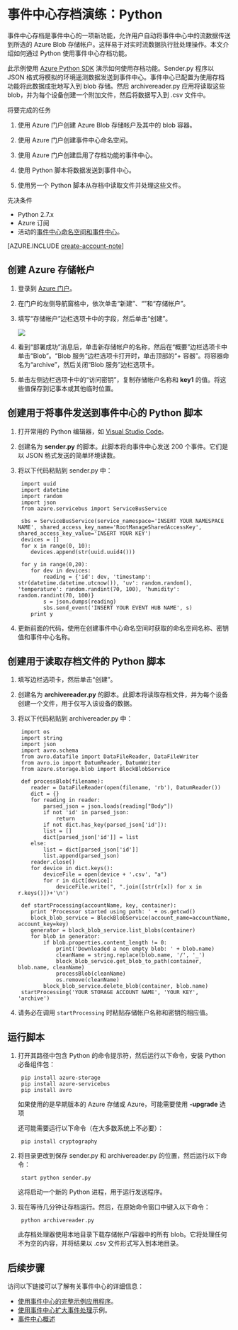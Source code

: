 <properties
    pageTitle="Azure 事件中心存档演练 | Azure"
    description="此示例使用 Azure Python SDK 来演示如何使用事件中心存档功能。"
    services="event-hubs"
    documentationcenter=""
    author="djrosanova"
    manager="timlt"
    editor="" />
<tags
    ms.assetid="bdff820c-5b38-4054-a06a-d1de207f01f6"
    ms.service="event-hubs"
    ms.workload="na"
    ms.tgt_pltfrm="na"
    ms.devlang="na"
    ms.topic="article"
    ms.date="01/12/2017"
    wacn.date="03/24/2017"
    ms.author="darosa;sethm" />

# 事件中心存档演练：Python
事件中心存档是事件中心的一项新功能，允许用户自动将事件中心中的流数据传送到所选的 Azure Blob 存储帐户。这样易于对实时流数据执行批处理操作。本文介绍如何通过 Python 使用事件中心存档功能。
<!--event-hubs-archive-overview only set the partition count on Azure.cn-->
<!--有关事件中心存档的详细信息，请参阅[概述文章](/documentation/articles/event-hubs-archive-overview/)。-->

此示例使用 [Azure Python SDK](/develop/python/) 演示如何使用存档功能。Sender.py 程序以 JSON 格式将模拟的环境遥测数据发送到事件中心。事件中心已配置为使用存档功能将此数据成批地写入到 blob 存储。然后 archivereader.py 应用将读取这些 blob，并为每个设备创建一个附加文件，然后将数据写入到 .csv 文件中。

将要完成的任务

1. 使用 Azure 门户创建 Azure Blob 存储帐户及其中的 blob 容器。

2. 使用 Azure 门户创建事件中心命名空间。

3. 使用 Azure 门户创建启用了存档功能的事件中心。

4. 使用 Python 脚本将数据发送到事件中心。

5. 使用另一个 Python 脚本从存档中读取文件并处理这些文件。

先决条件

- Python 2.7.x
- Azure 订阅
- 活动的[事件中心命名空间和事件中心](/documentation/articles/event-hubs-create/)。

[AZURE.INCLUDE [create-account-note](../../includes/create-account-note.md)]

## 创建 Azure 存储帐户

1. 登录到 [Azure 门户][Azure portal]。

2. 在门户的左侧导航窗格中，依次单击“新建”、“”和“存储帐户”。

3. 填写“存储帐户”边栏选项卡中的字段，然后单击“创建”。
   
   ![][1]  

   
4. 看到“部署成功”消息后，单击新存储帐户的名称，然后在“概要”边栏选项卡中单击“Blob”。“Blob 服务”边栏选项卡打开时，单击顶部的“+ 容器”。将容器命名为“archive”，然后关闭“Blob 服务”边栏选项卡。

5. 单击左侧边栏选项卡中的“访问密钥”，复制存储帐户名称和 **key1** 的值。将这些值保存到记事本或其他临时位置。

## 创建用于将事件发送到事件中心的 Python 脚本
1. 打开常用的 Python 编辑器，如 [Visual Studio Code][Visual Studio Code]。

2. 创建名为 **sender.py** 的脚本。此脚本将向事件中心发送 200 个事件。它们是以 JSON 格式发送的简单环境读数。

3. 将以下代码粘贴到 sender.py 中：
                
        import uuid
        import datetime
        import random
        import json
        from azure.servicebus import ServiceBusService
   
        sbs = ServiceBusService(service_namespace='INSERT YOUR NAMESPACE NAME', shared_access_key_name='RootManageSharedAccessKey', shared_access_key_value='INSERT YOUR KEY')
        devices = []
        for x in range(0, 10):
           devices.append(str(uuid.uuid4()))
   
        for y in range(0,20):
           for dev in devices:
               reading = {'id': dev, 'timestamp': str(datetime.datetime.utcnow()), 'uv': random.random(), 'temperature': random.randint(70, 100), 'humidity': random.randint(70, 100)}
               s = json.dumps(reading)
               sbs.send_event('INSERT YOUR EVENT HUB NAME', s)
           print y

4. 更新前面的代码，使用在创建事件中心命名空间时获取的命名空间名称、密钥值和事件中心名称。

## 创建用于读取存档文件的 Python 脚本

1. 填写边栏选项卡，然后单击“创建”。

2. 创建名为 **archivereader.py** 的脚本。此脚本将读取存档文件，并为每个设备创建一个文件，用于仅写入该设备的数据。

3. 将以下代码粘贴到 archivereader.py 中：

        import os
        import string
        import json
        import avro.schema
        from avro.datafile import DataFileReader, DataFileWriter
        from avro.io import DatumReader, DatumWriter
        from azure.storage.blob import BlockBlobService
   
        def processBlob(filename):
           reader = DataFileReader(open(filename, 'rb'), DatumReader())
           dict = {}
           for reading in reader:
               parsed_json = json.loads(reading["Body"])
               if not 'id' in parsed_json:
                   return
               if not dict.has_key(parsed_json['id']):
               list = []
               dict[parsed_json['id']] = list
           else:
               list = dict[parsed_json['id']]
               list.append(parsed_json)
           reader.close()
           for device in dict.keys():
               deviceFile = open(device + '.csv', "a")
               for r in dict[device]:
                   deviceFile.write(", ".join([str(r[x]) for x in r.keys()])+'\n')
   
        def startProcessing(accountName, key, container):
           print 'Processor started using path: ' + os.getcwd()
           block_blob_service = BlockBlobService(account_name=accountName, account_key=key)
           generator = block_blob_service.list_blobs(container)
           for blob in generator:
               if blob.properties.content_length != 0:
                   print('Downloaded a non empty blob: ' + blob.name)
                   cleanName = string.replace(blob.name, '/', '_')
                   block_blob_service.get_blob_to_path(container, blob.name, cleanName)
                   processBlob(cleanName)
                   os.remove(cleanName)
               block_blob_service.delete_blob(container, blob.name)
        startProcessing('YOUR STORAGE ACCOUNT NAME', 'YOUR KEY', 'archive')

4. 请务必在调用 `startProcessing` 时粘贴存储帐户名称和密钥的相应值。

## 运行脚本

1. 打开其路径中包含 Python 的命令提示符，然后运行以下命令，安装 Python 必备组件包：

        pip install azure-storage
        pip install azure-servicebus
        pip install avro

    如果使用的是早期版本的 Azure 存储或 Azure，可能需要使用 **-upgrade** 选项
   
    还可能需要运行以下命令（在大多数系统上不必要）：

        pip install cryptography

2. 将目录更改到保存 sender.py 和 archivereader.py 的位置，然后运行以下命令：

        start python sender.py

    这将启动一个新的 Python 进程，用于运行发送程序。

3. 现在等待几分钟让存档运行。然后，在原始命令窗口中键入以下命令：

        python archivereader.py

    此存档处理器使用本地目录下载存储帐户/容器中的所有 blob。它将处理任何不为空的内容，并将结果以 .csv 文件形式写入到本地目录。

## 后续步骤

访问以下链接可以了解有关事件中心的详细信息：

<!--* [事件中心存档概述][Overview of Event Hubs Archive]-->
* [使用事件中心的完整示例应用程序][sample application that uses Event Hubs]。
* [使用事件中心扩大事件处理][Scale out Event Processing with Event Hubs]示例。
* [事件中心概述][Event Hubs overview]
 

[Azure portal]: https://portal.azure.cn/
<!--[Overview of Event Hubs Archive]: /documentation/articles/event-hubs-archive-overview/-->
[1]: ./media/event-hubs-archive-python/event-hubs-python1.png
[About Azure storage accounts]: /documentation/articles/storage-create-storage-account/
[Visual Studio Code]: https://code.visualstudio.com/
[Event Hubs overview]: /documentation/articles/event-hubs-overview/
[sample application that uses Event Hubs]: https://code.msdn.microsoft.com/Service-Bus-Event-Hub-286fd097
[Scale out Event Processing with Event Hubs]: https://code.msdn.microsoft.com/Service-Bus-Event-Hub-45f43fc3

<!---HONumber=Mooncake_0320_2017-->
<!-- Update_Description: update meta properties; wording update; update link reference -->
